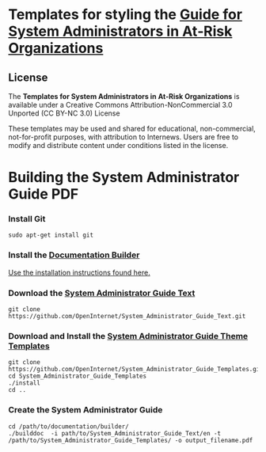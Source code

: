 # Templates for styling the [Guide for System Administrators in At‐Risk Organizations](https://github.com/OpenInternet/System_Administrator_Guide_Text)

## License

The **Templates for System Administrators in At‐Risk Organizations** is available under a Creative Commons Attribution-NonCommercial 3.0 Unported (CC BY-NC 3.0) License

These templates may be used and shared for educational, non-commercial, not-for-profit purposes, with attribution to Internews. Users are free to modify and distribute content under conditions listed in the license.

# Building the System Administrator Guide PDF

### Install Git

```
sudo apt-get install git
```

### Install the [Documentation Builder](https://github.com/OpenInternet/Documentation-Builder.git)

[Use the installation instructions found here.](https://github.com/OpenInternet/Documentation-Builder/blob/master/docs/INSTALL.md)

### Download the [System Administrator Guide Text](https://github.com/OpenInternet/System_Administrator_Guide_Text)

```
git clone https://github.com/OpenInternet/System_Administrator_Guide_Text.git
```
### Download and Install the [System Administrator Guide Theme Templates](https://github.com/OpenInternet/System_Administrator_Guide_Templates)

```
git clone https://github.com/OpenInternet/System_Administrator_Guide_Templates.git
cd System_Administrator_Guide_Templates
./install
cd ..
```

### Create the System Administrator Guide

```
cd /path/to/documentation/builder/
./builddoc  -i path/to/System_Administrator_Guide_Text/en -t /path/to/System_Administrator_Guide_Templates/ -o output_filename.pdf
```
